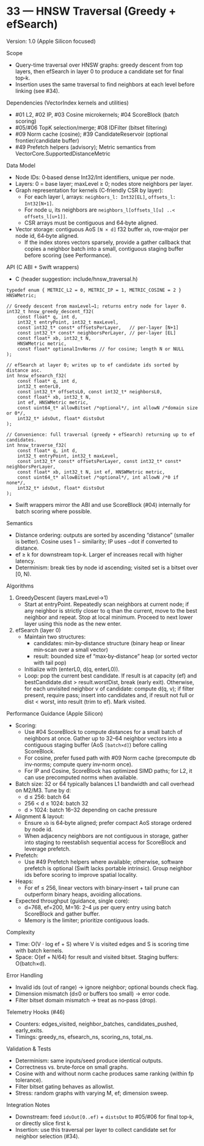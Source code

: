 # 33 — HNSW Traversal (Greedy + efSearch)

Version: 1.0 (Apple Silicon focused)

Scope
- Query-time traversal over HNSW graphs: greedy descent from top layers, then efSearch in layer 0 to produce a candidate set for final top‑k.
- Insertion uses the same traversal to find neighbors at each level before linking (see #34).

Dependencies (VectorIndex kernels and utilities)
- #01 L2, #02 IP, #03 Cosine microkernels; #04 ScoreBlock (batch scoring)
- #05/#06 TopK selection/merge; #08 IDFilter (bitset filtering)
- #09 Norm cache (cosine); #39 CandidateReservoir (optional frontier/candidate buffer)
- #49 Prefetch helpers (advisory); Metric semantics from VectorCore.SupportedDistanceMetric

Data Model
- Node IDs: 0‑based dense Int32/Int identifiers, unique per node.
- Layers: 0 = base layer; maxLevel ≥ 0; nodes store neighbors per layer.
- Graph representation for kernels (C‑friendly CSR by layer):
  - For each layer l, arrays: `neighbors_l: Int32[EL]`, `offsets_l: Int32[N+1]`.
  - For node u, its neighbors are `neighbors_l[offsets_l[u] ..< offsets_l[u+1]]`.
  - CSR arrays must be contiguous and 64‑byte aligned.
- Vector storage: contiguous AoS `[N × d]` f32 buffer `xb`, row‑major per node id, 64‑byte aligned.
  - If the index stores vectors sparsely, provide a gather callback that copies a neighbor batch into a small, contiguous staging buffer before scoring (see Performance).

API (C ABI + Swift wrappers)
- C (header suggestion: include/hnsw_traversal.h)
```
typedef enum { METRIC_L2 = 0, METRIC_IP = 1, METRIC_COSINE = 2 } HNSWMetric;

// Greedy descent from maxLevel→1; returns entry node for layer 0.
int32_t hnsw_greedy_descent_f32(
    const float* q, int d,
    int32_t entryPoint, int32_t maxLevel,
    const int32_t* const* offsetsPerLayer,   // per-layer [N+1]
    const int32_t* const* neighborsPerLayer, // per-layer [EL]
    const float* xb, int32_t N,
    HNSWMetric metric,
    const float* optionalInvNorms // for cosine; length N or NULL
);

// efSearch at layer 0; writes up to ef candidate ids sorted by distance asc.
int hnsw_efsearch_f32(
    const float* q, int d,
    int32_t enterL0,
    const int32_t* offsetsL0, const int32_t* neighborsL0,
    const float* xb, int32_t N,
    int ef, HNSWMetric metric,
    const uint64_t* allowBitset /*optional*/, int allowN /*domain size or 0*/,
    int32_t* idsOut, float* distsOut
);

// Convenience: full traversal (greedy + efSearch) returning up to ef candidates.
int hnsw_traverse_f32(
    const float* q, int d,
    int32_t entryPoint, int32_t maxLevel,
    const int32_t* const* offsetsPerLayer, const int32_t* const* neighborsPerLayer,
    const float* xb, int32_t N, int ef, HNSWMetric metric,
    const uint64_t* allowBitset /*optional*/, int allowN /*0 if none*/,
    int32_t* idsOut, float* distsOut
);
```
- Swift wrappers mirror the ABI and use ScoreBlock (#04) internally for batch scoring where possible.

Semantics
- Distance ordering: outputs are sorted by ascending “distance” (smaller is better). Cosine uses 1 − similarity; IP uses −dot if converted to distance.
- ef ≥ k for downstream top‑k. Larger ef increases recall with higher latency.
- Determinism: break ties by node id ascending; visited set is a bitset over [0, N).

Algorithms
1) GreedyDescent (layers maxLevel→1)
   - Start at entryPoint. Repeatedly scan neighbors at current node; if any neighbor is strictly closer to q than the current, move to the best neighbor and repeat. Stop at local minimum. Proceed to next lower layer using this node as the new enter.
2) efSearch (layer 0)
   - Maintain two structures:
     - candidates: min‑by‑distance structure (binary heap or linear min‑scan over a small vector)
     - result: bounded size ef “max‑by‑distance” heap (or sorted vector with tail pop)
   - Initialize with (enterL0, d(q, enterL0)).
   - Loop: pop the current best candidate. If result is at capacity (ef) and bestCandidate.dist > result.worstDist, break (early exit). Otherwise, for each unvisited neighbor v of candidate: compute d(q, v); if filter present, require pass; insert into candidates and, if result not full or dist < worst, into result (trim to ef). Mark visited.

Performance Guidance (Apple Silicon)
- Scoring:
  - Use #04 ScoreBlock to compute distances for a small batch of neighbors at once. Gather up to 32–64 neighbor vectors into a contiguous staging buffer (AoS `[batch×d]`) before calling ScoreBlock.
  - For cosine, prefer fused path with #09 Norm cache (precompute db inv‑norms; compute query inv‑norm once).
  - For IP and Cosine, ScoreBlock has optimized SIMD paths; for L2, it can use precomputed norms when available.
- Batch size: 32 or 64 typically balances L1 bandwidth and call overhead on M2/M3. Tune by d:
  - d ≤ 256: batch 64
  - 256 < d ≤ 1024: batch 32
  - d > 1024: batch 16–32 depending on cache pressure
- Alignment & layout:
  - Ensure `xb` is 64‑byte aligned; prefer compact AoS storage ordered by node id.
  - When adjacency neighbors are not contiguous in storage, gather into staging to reestablish sequential access for ScoreBlock and leverage prefetch.
- Prefetch:
  - Use #49 Prefetch helpers where available; otherwise, software prefetch is optional (Swift lacks portable intrinsic). Group neighbor ids before scoring to improve spatial locality.
- Heaps:
  - For ef ≤ 256, linear vectors with binary‑insert + tail prune can outperform binary heaps, avoiding allocations.
- Expected throughput (guidance, single core):
  - d=768, ef=200, M=16: 2–4 µs per query entry using batch ScoreBlock and gather buffer.
  - Memory is the limiter; prioritize contiguous loads.

Complexity
- Time: O(V · log ef + S) where V is visited edges and S is scoring time with batch kernels.
- Space: O(ef + N/64) for result and visited bitset. Staging buffers: O(batch×d).

Error Handling
- Invalid ids (out of range) → ignore neighbor; optional bounds check flag.
- Dimension mismatch (d≤0 or buffers too small) → error code.
- Filter bitset domain mismatch → treat as no‑pass (drop).

Telemetry Hooks (#46)
- Counters: edges_visited, neighbor_batches, candidates_pushed, early_exits.
- Timings: greedy_ns, efsearch_ns, scoring_ns, total_ns.

Validation & Tests
- Determinism: same inputs/seed produce identical outputs.
- Correctness vs. brute‑force on small graphs.
- Cosine with and without norm cache produces same ranking (within fp tolerance).
- Filter bitset gating behaves as allowlist.
- Stress: random graphs with varying M, ef; dimension sweep.

Integration Notes
- Downstream: feed `idsOut[0..ef)` + `distsOut` to #05/#06 for final top‑k, or directly slice first k.
- Insertion: use this traversal per layer to collect candidate set for neighbor selection (#34).

